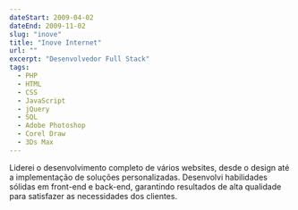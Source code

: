```yaml
---
dateStart: 2009-04-02
dateEnd: 2009-11-02
slug: "inove"
title: "Inove Internet"
url: ""
excerpt: "Desenvolvedor Full Stack"
tags:
  - PHP
  - HTML
  - CSS
  - JavaScript
  - jQuery
  - SQL
  - Adobe Photoshop
  - Corel Draw
  - 3Ds Max
---
```


Liderei o desenvolvimento completo de vários websites, desde o design até a implementação de soluções personalizadas. Desenvolvi habilidades sólidas em front-end e back-end, garantindo resultados de alta qualidade para satisfazer as necessidades dos clientes.
